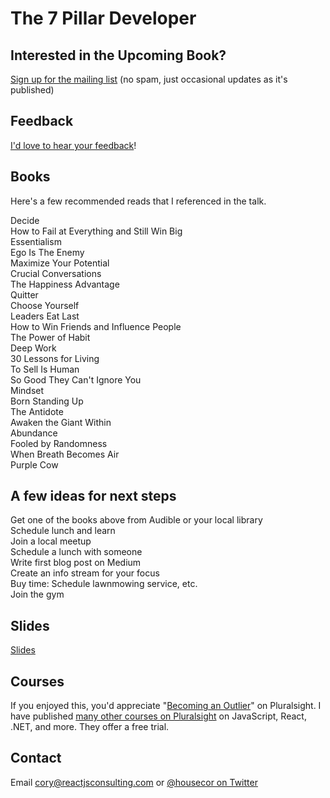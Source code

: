 # The 7 Pillar Developer

## Interested in the Upcoming Book?

[Sign up for the mailing list](https://docs.google.com/forms/d/e/1FAIpQLScq4ipx1Qgi45GIbwL02UauwxDo2rsuCnyAoXc3O8_yT8EYHA/viewform?usp=sf_link) (no spam, just occasional updates as it's published)

## Feedback

[I'd love to hear your feedback](https://docs.google.com/forms/d/e/1FAIpQLScq4ipx1Qgi45GIbwL02UauwxDo2rsuCnyAoXc3O8_yT8EYHA/viewform?usp=sf_link)!

## Books

Here's a few recommended reads that I referenced in the talk.

Decide   
How to Fail at Everything and Still Win Big  
Essentialism  
Ego Is The Enemy  
Maximize Your Potential  
Crucial Conversations  
The Happiness Advantage  
Quitter  
Choose Yourself   
Leaders Eat Last  
How to Win Friends and Influence People  
The Power of Habit  
Deep Work  
30 Lessons for Living   
To Sell Is Human  
So Good They Can't Ignore You  
Mindset   
Born Standing Up  
The Antidote  
Awaken the Giant Within  
Abundance   
Fooled by Randomness   
When Breath Becomes Air    
Purple Cow

## A few ideas for next steps

Get one of the books above from Audible or your local library  
Schedule lunch and learn  
Join a local meetup  
Schedule a lunch with someone  
Write first blog post on Medium  
Create an info stream for your focus  
Buy time: Schedule lawnmowing service, etc.  
Join the gym  

## Slides

[Slides](https://www.dropbox.com/s/g9iffkcv8rkj95q/The%207%20Pillar%20Developer.pptx?dl=0)

## Courses

If you enjoyed this, you'd appreciate "[Becoming an Outlier](https://app.pluralsight.com/library/courses/career-reboot-for-developer-mind)" on Pluralsight. I have published [many other courses on Pluralsight](https://app.pluralsight.com/profile/author/cory-house) on JavaScript, React, .NET, and more. They offer a free trial.

## Contact

Email cory@reactjsconsulting.com or [@housecor on Twitter](http://twitter.com/housecor)


